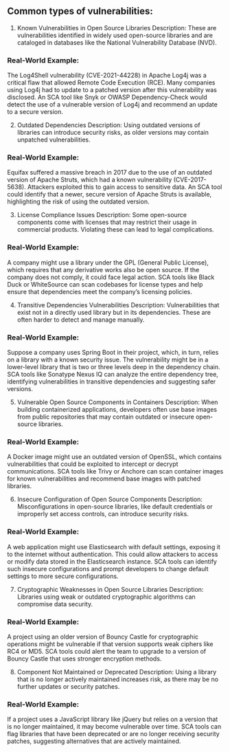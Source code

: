 ## Common types of vulnerabilities:

1. Known Vulnerabilities in Open Source Libraries
Description: These are vulnerabilities identified in widely used open-source libraries and are cataloged in databases like the National Vulnerability Database (NVD).

### Real-World Example:
The Log4Shell vulnerability (CVE-2021-44228) in Apache Log4j was a critical flaw that allowed Remote Code Execution (RCE). Many companies using Log4j had to update to a patched version after this vulnerability was disclosed.
An SCA tool like Snyk or OWASP Dependency-Check would detect the use of a vulnerable version of Log4j and recommend an update to a secure version.

2. Outdated Dependencies
Description: Using outdated versions of libraries can introduce security risks, as older versions may contain unpatched vulnerabilities.

### Real-World Example:
Equifax suffered a massive breach in 2017 due to the use of an outdated version of Apache Struts, which had a known vulnerability (CVE-2017-5638). Attackers exploited this to gain access to sensitive data.
An SCA tool could identify that a newer, secure version of Apache Struts is available, highlighting the risk of using the outdated version.

3. License Compliance Issues
Description: Some open-source components come with licenses that may restrict their usage in commercial products. Violating these can lead to legal complications.

### Real-World Example:
A company might use a library under the GPL (General Public License), which requires that any derivative works also be open source. If the company does not comply, it could face legal action.
SCA tools like Black Duck or WhiteSource can scan codebases for license types and help ensure that dependencies meet the company’s licensing policies.

4. Transitive Dependencies Vulnerabilities
Description: Vulnerabilities that exist not in a directly used library but in its dependencies. These are often harder to detect and manage manually.

### Real-World Example:
Suppose a company uses Spring Boot in their project, which, in turn, relies on a library with a known security issue. The vulnerability might be in a lower-level library that is two or three levels deep in the dependency chain.
SCA tools like Sonatype Nexus IQ can analyze the entire dependency tree, identifying vulnerabilities in transitive dependencies and suggesting safer versions.

5. Vulnerable Open Source Components in Containers
Description: When building containerized applications, developers often use base images from public repositories that may contain outdated or insecure open-source libraries.

### Real-World Example:
A Docker image might use an outdated version of OpenSSL, which contains vulnerabilities that could be exploited to intercept or decrypt communications.
SCA tools like Trivy or Anchore can scan container images for known vulnerabilities and recommend base images with patched libraries.

6. Insecure Configuration of Open Source Components
Description: Misconfigurations in open-source libraries, like default credentials or improperly set access controls, can introduce security risks.

### Real-World Example:
A web application might use Elasticsearch with default settings, exposing it to the internet without authentication. This could allow attackers to access or modify data stored in the Elasticsearch instance.
SCA tools can identify such insecure configurations and prompt developers to change default settings to more secure configurations.

7. Cryptographic Weaknesses in Open Source Libraries
Description: Libraries using weak or outdated cryptographic algorithms can compromise data security.

### Real-World Example:
A project using an older version of Bouncy Castle for cryptographic operations might be vulnerable if that version supports weak ciphers like RC4 or MD5.
SCA tools could alert the team to upgrade to a version of Bouncy Castle that uses stronger encryption methods.

8. Component Not Maintained or Deprecated
Description: Using a library that is no longer actively maintained increases risk, as there may be no further updates or security patches.

### Real-World Example:
If a project uses a JavaScript library like jQuery but relies on a version that is no longer maintained, it may become vulnerable over time.
SCA tools can flag libraries that have been deprecated or are no longer receiving security patches, suggesting alternatives that are actively maintained.
